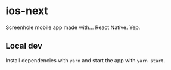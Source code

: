 # ios-next

Screenhole mobile app made with... React Native. Yep.

## Local dev

Install dependencies with `yarn` and start the app with `yarn start`.
